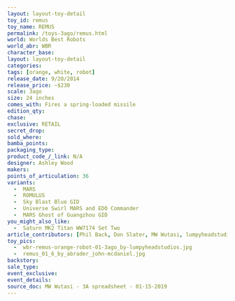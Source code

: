 ```yaml
---
layout: layout-toy-detail 
toy_id: remus
toy_name: REMUS
permalink: /toys-3ago/remus.html
world: Worlds Best Robots
world_abr: WBR
character_base: 
layout: layout-toy-detail
categories: 
tags: [orange, white, robot]
release_date: 9/20/2014
release_price: ~$230
scale: 3ago
size: 24 inches
comes_with: Fires a spring-loaded missile
edition_qty: 
chase: 
exclusive: RETAIL
secret_drop: 
sold_where: 
bamba_points: 
packaging_type: 
product_code_/_link: N/A
designer: Ashley Wood
makers: 
points_of_articulation: 36
variants: 
  -  MARS
  -  ROMULUS
  -  Sky Blast Blue GID
  -  Universe Swirl MARS and EDO Commander
  -  MARS Ghost of Guangzhou GID
you_might_also_like: 
  -  Saturn MK2 Titan WW7174 Set Two
article_contributors: [Phil Back, Don Slater, MW Wutasi, lumpyheadstudios, John McDaniel]
toy_pics: 
  -  wbr-remus-orange-robot-01-3ago_by-lumpyheadstudios.jpg
  -  remus_01_6_by_abrader_john-mcdaniel.jpg
backstory: 
sale_type: 
event_exclusive: 
event_details: 
source_doc: MW Wutasi - 3A spreadsheet - 01-15-2019
---
```

